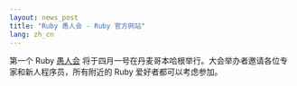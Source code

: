 ```yaml
---
layout: news_post
title: "Ruby 愚人会 - Ruby 官方网站"
lang: zh_cn
---
```


第一个 Ruby [愚人会][1] 将于四月一号在丹麦哥本哈根举行。大会举办者邀请各位专家和新人程序员，所有附近的 Ruby
爱好者都可以考虑参加。



[1]: http://jaoo.dk/ruby-cph/conference/ 
